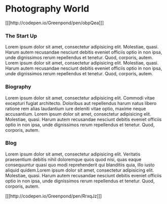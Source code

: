 
<html>
<head>
<meta charset="UTF-8">
<title>Home Page</title>
</head>
<div id="container">
<body>
<div class="header">
  <div id="masthead">
    <h1>Photography World</h1>
  </div>
  <div id="menu">
  [[[http://codepen.io/Greenpond/pen/obpQea]]]
    
  </div>
</div>
<section class="box1">
<h3>The Start Up</h3>
<p>Lorem ipsum dolor sit amet, consectetur adipisicing elit. Molestiae, quasi. Harum autem recusandae nesciunt debitis eveniet officiis optio in non ipsa, unde dignissimos rerum repellendus et tenetur. Quod, corporis, autem.
Lorem ipsum dolor sit amet, consectetur adipisicing elit. Molestiae, quasi. Harum autem recusandae nesciunt debitis eveniet officiis optio in non ipsa, unde dignissimos rerum repellendus et tenetur. Quod, corporis, autem.</p>
</section>

<section class="box2">
<h3>Biography</h3>
<p>Lorem ipsum dolor sit amet, consectetur adipisicing elit. Commodi vitae excepturi fugiat architecto. Doloribus aut repellendus harum natus libero ratione rem alias laudantium iure deleniti vitae optio, maxime neque accusantium. Lorem ipsum dolor sit amet, consectetur adipisicing elit. Molestiae, quasi. Harum autem recusandae nesciunt debitis eveniet officiis optio in non ipsa, unde dignissimos rerum repellendus et tenetur. Quod, corporis, autem.</p>
</section>

<section class="box3">
<h3>Blog</h3>
<p>Lorem ipsum dolor sit amet, consectetur adipisicing elit. Veritatis praesentium debitis nihil doloremque quos quod nisi, quas eaque consequuntur quasi quo modi reprehenderit qui blanditiis quia, illo iusto aliquid quidem.Lorem ipsum dolor sit amet, consectetur adipisicing elit. Molestiae, quasi. Harum autem recusandae nesciunt debitis eveniet officiis optio in non ipsa, unde dignissimos rerum repellendus et tenetur. Quod, corporis, autem.</p>
</section>

<footer>
<p>[[[http://codepen.io/Greenpond/pen/RrxqJz]]]</p> 
</footer>

</body>
</div>
</html>
